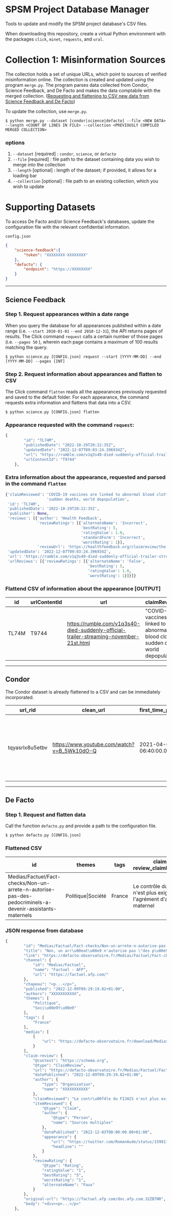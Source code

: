 # SPSM Project Database Manager

Tools to update and modify the SPSM project database's CSV files.

When downloading this repository, create a virtual Python environment with the packages `click`, `minet`, `requests`, and `ural`.

# Collection 1: Misinformation Sources

The collection holds a set of unique URLs, which point to sources of verified misinformation online. The collection is created and updated using the program `merge.py`. The program parses data collected from Condor, Science Feedback, and De Facto and makes the data comptabile with the merged collection. ([Requesting and flattening to CSV new data from Science Feedback and De Facto](https://github.com/medialab/spsm-database#supporting-datasets))

To update the collection, use `merge.py`.
 ```shell
 $ python merge.py --dataset [condor|science|defacto] --file <NEW DATA> --length <COUNT OF LINES IN FILE> --collection <PREVIOUSLY COMPILED MERGED COLLECTION>
 ```
### options
1. `--dataset` [required] : `condor`, `science`, or `defacto`
2. `--file` [required] : file path to the dataset containing data you wish to merge into the collection
3. `--length` [optional] : length of the dataset; if provided, it allows for a loading bar
4. `--collection` [optional] : file path to an existing collection, which you wish to update



# Supporting Datasets
To access De Facto and/or Science Feedback's databases, update the configuration file with the relevant confidential information.

`config.json`
```json
{
    "science-feedback":{
        "token": "XXXXXXXX-XXXXXXXX"
    },
    "defacto": {
        "endpoint": "https://XXXXXXXX"
    }
}
```
---

## **Science Feedback**
### Step 1. Request appearances within a date range
When you query the database for all appearances published within a date range (i.e. `--start 2010-01-01` `--end 2010-12-31`), the API returns pages of results. The Click command `request` calls a certain number of those pages (i.e. `--pages 50` ), wherein each page contains a maximum of 100 results matching the query.


```shell
$ python science.py [CONFIG.json] request --start [YYYY-MM-DD] --end [YYYY-MM-DD] --pages [INT]
```

### Step 2. Request information about appearances and flatten to CSV
The Click command `flatten` reads all the appearances previously requested and saved to the default folder. For each appearance, the command requests extra information and flattens that data into a CSV.
```shell
$ python science.py [CONFIG.json] flatten
```

### Appearance requested with the command `request`:
```python
{
        "id": "TL74M",
        "publishedDate": "2022-10-29T20:22:35Z",
        "updatedDate": "2022-12-07T09:03:24.396934Z",
        "url": "https://rumble.com/v1q3s40-died-suddenly-official-trailer-streaming-november-21st.html",
        "urlContentId": "T9744"
    },
```

### Extra information about the appearance, requested and parsed in the command `flatten`
```python
{'claimReviewed': 'COVID-19 vaccines are linked to abnormal blood clotting, '
                  'sudden deaths, world depopulation',
 'id': 'TL74M',
 'publishedDate': '2022-10-29T20:22:35Z',
 'publisher': None,
 'reviews': [{'author': 'Health Feedback',
              'reviewRatings': [{'alternateName': 'Incorrect',
                                 'bestRating': 5,
                                 'ratingValue': 1.0,
                                 'standardForm': 'Incorrect',
                                 'worstRating': 1}],
              'reviewUrl': 'https://healthfeedback.org/claimreview/the-film-died-suddenly-rehashes-debunked-claims-conspiracy-theories-covid-19-vaccines/'}],
 'updatedDate': '2022-12-07T09:03:24.396934Z',
 'url': 'https://rumble.com/v1q3s40-died-suddenly-official-trailer-streaming-november-21st.html',
 'urlReviews': [{'reviewRatings': [{'alternateName': 'False',
                                    'bestRating': 5,
                                    'ratingValue': 1.0,
                                    'worstRating': 1}]}]}
```

### Flattend CSV of information about the appearance [OUTPUT]
|id|urlContentId|url|claimReviewed|publishedDate|publisher|reviews_author|reviews_reviewRatings_ratingValue|reviews_reviewRatings_standardForm|urlReviews_reviewRatings_alternateName|urlReviews_reviewRatings_ratingValue|
|--|--|--|--|--|--|--|--|--|--|--|
TL74M|T9744|https://rumble.com/v1q3s40-died-suddenly-official-trailer-streaming-november-21st.html|"COVID-19 vaccines are linked to abnormal blood clotting, sudden deaths, world depopulation"|2022-10-29T20:22:35Z||Health Feedback|1.0|Incorrect|False|1.0

---

## **Condor**
The Condor dataset is already flattened to a CSV and can be immediately incorporated.

|url_rid|clean_url|first_time_post|share_title|tpfc_rating|tpfc_first_fact_check|public_shares_top_country|
|--|--|--|--|--|--|--|
tqyasrlx8u5etbv|https://www.youtube.com/watch?v=B_5Wk10dO-Q|2021-04-09 06:40:00.000|"BREAKING NEWS TODAY APRIL 9, 2021 PRES DUTERTE TINAWAGAN SI MARCOS PINAUPO SA MALACANANG LENI IYAK"|fact checked as false|2021-04-14 02:10:00.000|PH|

---
## **De Facto**
### Step 1. Request and flatten data

Call the function `defacto.py` and provide a path to the configuration file.

```shell
$ python defacto.py [CONFIG.json]
```
### Flattened CSV
|id|themes|tags|claim-review_claimReviewed|claim-review_itemReviewed_datePublished|claim-review_itemReviewed_appearance_url|claim-review_itemReviewed_appearance_headline|claim-review_reviewRating_ratingValue|claim-review_reviewRating_alternateName|
|--|--|--|--|--|--|--|--|--|
|Medias/Factuel/Fact-checks/Non-un-arrete-n-autorise-pas-des-pedocriminels-a-devenir-assistants-maternels|Politique\|Société|France|Le contrôle du FIJAIS n'est plus exigé pour l'agrément d'assistant maternel|2022-12-03T00:00:00.00+01:00|https://twitter.com/RomanAude/status/1599114199145193472||1|Faux|

### JSON response from database
```python
{
        "id": "Medias/Factuel/Fact-checks/Non-un-arrete-n-autorise-pas-des-pedocriminels-a-devenir-assistants-maternels",
        "title": "Non, un arr\u00eat\u00e9 n'autorise pas \"des p\u00e9docriminels\" \u00e0 devenir \"assistants maternels\"",
        "link": "https://defacto-observatoire.fr/Medias/Factuel/Fact-checks/Non-un-arrete-n-autorise-pas-des-pedocriminels-a-devenir-assistants-maternels/",
        "channel": {
            "id": "Medias/Factuel",
            "name": "Factuel - AFP",
            "url": "https://factuel.afp.com/"
        },
        "chapeau": "<p...</p>",
        "published": "2022-12-09T09:29:19.82+01:00",
        "authors": "XXXXXXXXXXX",
        "themes": [
            "Politique",
            "Soci\u00e9t\u00e9"
        ],
        "tags": [
            "France"
        ],
        "medias": [
            {
                "url": "https://defacto-observatoire.fr/download/Medias/Factuel/Fact-checks/Non-un-arrete-n-autorise-pas-des-pedocriminels-a-devenir-assistants-maternels/WebHome/0599d2e7818664e9750e1d01e6a34fa5a3ee993c-ipad.jpg?rev=1.1"
            }
        ],
        "claim-review": {
            "@context": "https://schema.org",
            "@type": "ClaimReview",
            "url": "https://defacto-observatoire.fr/Medias/Factuel/Fact-checks/Non-un-arrete-n-autorise-pas-des-pedocriminels-a-devenir-assistants-maternels/",
            "datePublished": "2022-12-09T09:29:19.82+01:00",
            "author": {
                "type": "Organization",
                "name": "XXXXXXXXXXX"
            },
            "claimReviewed": "Le contr\u00f4le du FIJAIS n'est plus exig\u00e9 pour l'agr\u00e9ment d'assistant maternel",
            "itemReviewed": {
                "@type": "Claim",
                "author": {
                    "@type": "Person",
                    "name": "Sources multiples"
                },
                "datePublished": "2022-12-03T00:00:00.00+01:00",
                "appearance": {
                    "url": "https://twitter.com/RomanAude/status/1599114199145193472",
                    "headline": ""
                }
            },
            "reviewRating": {
                "@type": "Rating",
                "ratingValue": "1",
                "bestRating": "5",
                "worstRating": "1",
                "alternateName": "Faux"
            }
        },
        "original-url": "https://factuel.afp.com/doc.afp.com.32ZB7NR",
        "body": "<div><p>...</p>"
    },
```
